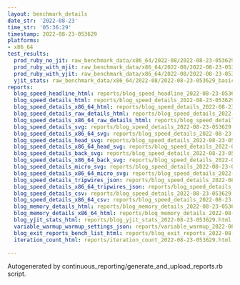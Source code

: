 ```yaml
---
layout: benchmark_details
date_str: '2022-08-23'
time_str: '05:36:29'
timestamp: 2022-08-23-053629
platforms:
- x86_64
test_results:
  prod_ruby_no_jit: raw_benchmark_data/x86_64/2022-08/2022-08-23-053629_basic_benchmark_prod_ruby_no_jit.json
  prod_ruby_with_mjit: raw_benchmark_data/x86_64/2022-08/2022-08-23-053629_basic_benchmark_prod_ruby_with_mjit.json
  prod_ruby_with_yjit: raw_benchmark_data/x86_64/2022-08/2022-08-23-053629_basic_benchmark_prod_ruby_with_yjit.json
  yjit_stats: raw_benchmark_data/x86_64/2022-08/2022-08-23-053629_basic_benchmark_yjit_stats.json
reports:
  blog_speed_headline_html: reports/blog_speed_headline_2022-08-23-053629.html
  blog_speed_details_html: reports/blog_speed_details_2022-08-23-053629.html
  blog_speed_details_x86_64_html: reports/blog_speed_details_2022-08-23-053629.x86_64.html
  blog_speed_details_raw_details_html: reports/blog_speed_details_2022-08-23-053629.raw_details.html
  blog_speed_details_x86_64_raw_details_html: reports/blog_speed_details_2022-08-23-053629.x86_64.raw_details.html
  blog_speed_details_svg: reports/blog_speed_details_2022-08-23-053629.svg
  blog_speed_details_x86_64_svg: reports/blog_speed_details_2022-08-23-053629.x86_64.svg
  blog_speed_details_head_svg: reports/blog_speed_details_2022-08-23-053629.head.svg
  blog_speed_details_x86_64_head_svg: reports/blog_speed_details_2022-08-23-053629.x86_64.head.svg
  blog_speed_details_back_svg: reports/blog_speed_details_2022-08-23-053629.back.svg
  blog_speed_details_x86_64_back_svg: reports/blog_speed_details_2022-08-23-053629.x86_64.back.svg
  blog_speed_details_micro_svg: reports/blog_speed_details_2022-08-23-053629.micro.svg
  blog_speed_details_x86_64_micro_svg: reports/blog_speed_details_2022-08-23-053629.x86_64.micro.svg
  blog_speed_details_tripwires_json: reports/blog_speed_details_2022-08-23-053629.tripwires.json
  blog_speed_details_x86_64_tripwires_json: reports/blog_speed_details_2022-08-23-053629.x86_64.tripwires.json
  blog_speed_details_csv: reports/blog_speed_details_2022-08-23-053629.csv
  blog_speed_details_x86_64_csv: reports/blog_speed_details_2022-08-23-053629.x86_64.csv
  blog_memory_details_html: reports/blog_memory_details_2022-08-23-053629.html
  blog_memory_details_x86_64_html: reports/blog_memory_details_2022-08-23-053629.x86_64.html
  blog_yjit_stats_html: reports/blog_yjit_stats_2022-08-23-053629.html
  variable_warmup_warmup_settings_json: reports/variable_warmup_2022-08-23-053629.warmup_settings.json
  blog_exit_reports_bench_list_html: reports/blog_exit_reports_2022-08-23-053629.bench_list.html
  iteration_count_html: reports/iteration_count_2022-08-23-053629.html

---
```

Autogenerated by continuous_reporting/generate_and_upload_reports.rb script.
